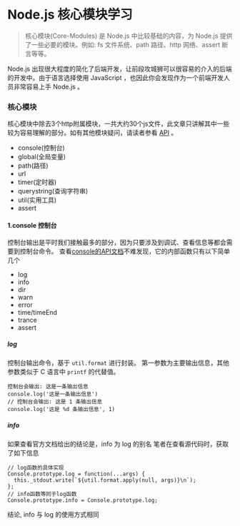 # Node.js 核心模块学习
>  核心模块(Core-Modules) 是 Node.js 中比较基础的内容，为 Node.js 提供了一些必要的模块。例如: fs 文件系统、path 路径、http 网络、assert 断言等等。

Node.js 出现很大程度的简化了后端开发，让前段攻城狮可以很容易的介入的后端的开发中。由于语言选择使用 JavaScript ，也因此你会发现作为一个前端开发人员非常容易上手 Node.js 。

### 核心模块
核心模块中除去3个http附属模块，一共大约30个js文件，此文章只讲解其中一些较为容易理解的部分。如有其他模块疑问，请读者参看 [API](http://nodejs.cn/api/) 。
* console(控制台)
* global(全局变量)
* path(路径)
* url
* timer(定时器)
* querystring(查询字符串)
* util(实用工具)
* assert

#### 1.console 控制台
控制台输出是平时我们接触最多的部分，因为只要涉及到调试、查看信息等都会需要到控制台命令。
查看[console的API文档](http://nodejs.cn/api/console.html)不难发现，它的内部函数只有以下简单几个
* log
* info
* dir
* warn
* error
* time/timeEnd
* trance
* assert
##### log
控制台输出命令，基于 `util.format` 进行封装。
第一参数为主要输出信息，其他参数类似于 C 语言中 `printf` 的代替值。
```
控制台会输出: 这是一条输出信息
console.log('这是一条输出信息')
// 控制台会输出: 这是 1 条输出信息
console.log('这是 %d 条输出信息', 1) 
```
##### info
如果查看官方文档给出的结论是，info 为 log 的别名
笔者在查看源代码时，获取了如下信息
```
// log函数的具体实现
Console.prototype.log = function(...args) {
  this._stdout.write(`${util.format.apply(null, args)}\n`);
};
// info函数等同于log函数
Console.prototype.info = Console.prototype.log;
```
结论,  info 与 log 的使用方式相同